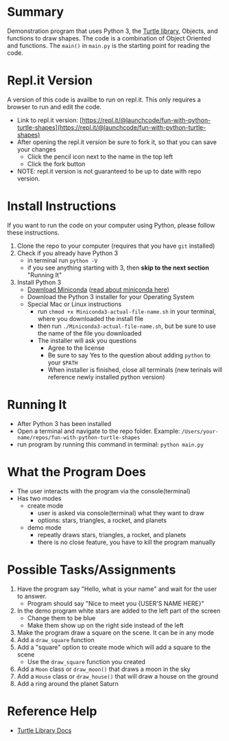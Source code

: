 # Summary
Demonstration program that uses Python 3, the [Turtle library](https://docs.python.org/3.0/library/turtle.html), Objects, and functions to draw shapes. 
The code is a combination of Object Oriented and functions. The `main()` in `main.py` is the starting point for reading the code. 

# Repl.it Version
A version of this code is availbe to run on repl.it. This only requires a browser to run and edit the code.
- Link to repl.it version: [https://repl.it/@launchcode/fun-with-python-turtle-shapes](https://repl.it/@launchcode/fun-with-python-turtle-shapes)
- After opening the repl.it version be sure to fork it, so that you can save your changes
  - Click the pencil icon next to the name in the top left
  - Click the fork button
- NOTE: repl.it version is not guaranteed to be up to date with repo version.

# Install Instructions
If you want to run the code on your computer using Python, please follow these instructions.
1. Clone the repo to your computer (requires that you have `git` installed)
2. Check if you already have Python 3
   - in terminal run `python -V`
   - if you see anything starting with 3, then **skip to the next section** "Running It" 
3. Install Python 3
   - [Download Miniconda](https://conda.io/miniconda.html) ([read about miniconda here](https://conda.io/miniconda.html))
   - Download the Python 3 installer for your Operating System
   - Special Mac or Linux instructions
     - run `chmod +x Miniconda3-actual-file-name.sh` in your terminal, where you downloaded the install file
     - then run `./Miniconda3-actual-file-name.sh`, but be sure to use the name of the file you downloaded
     - The installer will ask you questions
       - Agree to the license
       - Be sure to say Yes to the question about adding `python` to your `$PATH`
       - When installer is finished, close all terminals (new terinals will reference newly installed python version)

# Running It
- After Python 3 has been installed
- Open a terminal and navigate to the repo folder. Example: `/Users/your-name/repos/fun-with-python-turtle-shapes`
- run program by running this command in terminal: `python main.py`

# What the Program Does
- The user interacts with the program via the console(terminal)
- Has two modes
  - create mode
    - user is asked via console(terminal) what they want to draw
    - options: stars, triangles, a rocket, and planets 
  - demo mode
    - repeatly draws stars, triangles, a rocket, and planets
    - there is no close feature, you have to kill the program manually
    
# Possible Tasks/Assignments
1. Have the program say "Hello, what is your name" and wait for the user to answer.
   - Program should say "Nice to meet you {USER'S NAME HERE}"
2. In the demo program white stars are added to the left part of the screen
   - Change them to be blue
   - Make them show up on the right side instead of the left
3. Make the program draw a square on the scene. It can be in any mode
4. Add a `draw_square` function
5. Add a "square" option to create mode which will add a square to the scene
   - Use the `draw_square` function you created
6. Add a `Moon` class or `draw_moon()` that draws a moon in the sky
7. Add a `House` class or `draw_house()` that will draw a house on the ground
8. Add a ring around the planet Saturn

# Reference Help
- [Turtle Library Docs](https://docs.python.org/3.0/library/turtle.html)
